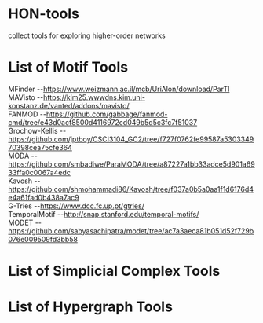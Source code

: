 # HON-tools
 collect tools for exploring higher-order networks
# List of Motif Tools
MFinder --https://www.weizmann.ac.il/mcb/UriAlon/download/ParTI
<br/>
MAVisto --https://kim25.wwwdns.kim.uni-konstanz.de/vanted/addons/mavisto/
<br/>
FANMOD --https://github.com/gabbage/fanmod-cmd/tree/e43d0acf8500d4116972cd049b5d5c3fc7f51037
<br/>
Grochow-Kellis --https://github.com/jptboy/CSCI3104_GC2/tree/f727f0762fe99587a530334970398cea75cfe364
<br/>
MODA --https://github.com/smbadiwe/ParaMODA/tree/a87227a1bb33adce5d901a6933ffa0c0067a4edc
<br/>
Kavosh --https://github.com/shmohammadi86/Kavosh/tree/f037a0b5a0aa1f1d6176d4e4a61fad0b438a7ac9
<br/>
G-Tries --https://www.dcc.fc.up.pt/gtries/
<br/>
TemporalMotif --http://snap.stanford.edu/temporal-motifs/
<br/>
MODET --https://github.com/sabyasachipatra/modet/tree/ac7a3aeca81b051d52f729b076e009509fd3bb58
# List of Simplicial Complex Tools

# List of Hypergraph Tools
